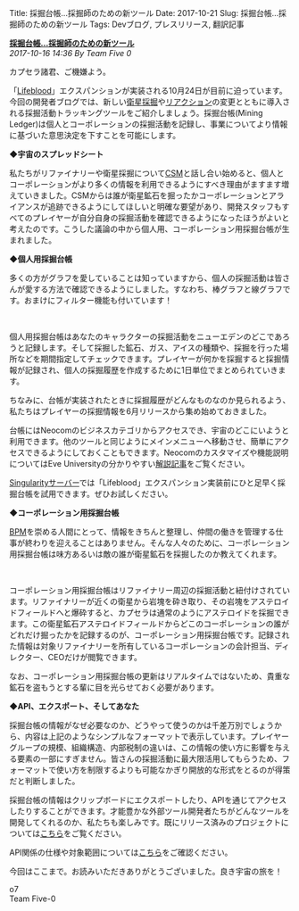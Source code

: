 Title: 採掘台帳…採掘師のための新ツール
Date: 2017-10-21
Slug: 採掘台帳…採掘師のための新ツール
Tags: Devブログ, プレスリリース, 翻訳記事

<p class="lead"><strong><a href="https://community.eveonline.com/news/dev-blogs/introducing-the-mining-ledger-new-tools-for-miners-in-eve-online/">採掘台帳…採掘師のための新ツール</a></strong><br/>
<em>2017-10-16 14:36 By Team Five 0</em></p>
<p>カプセラ諸君、ご機嫌よう。</p>
<p>「<a href="http://updates.eveonline.com/date/2017-10-24/">Lifeblood</a>」エクスパンションが実装される10月24日が目前に迫っています。今回の開発者ブログでは、新しい<a href="https://community.eveonline.com/news/dev-blogs/moon-mining-revamped-theres-ore-in-them-thar-moons/">衛星採掘</a>や<a href="https://community.eveonline.com/news/dev-blogs/reactions-redefined-new-industry-opportunities-for-you/">リアクション</a>の変更とともに導入される採掘活動トラッキングツールをご紹介しましょう。採掘台帳(Mining Ledger)は個人とコーポレーションの採掘活動を記録し、事業についてより情報に基づいた意思決定を下すことを可能にします。</p>
<p><strong>◆宇宙のスプレッドシート</strong></p>
<p>私たちがリファイナリーや衛星採掘について<a href="https://community.eveonline.com/community/csm/">CSM</a>と話し合い始めると、個人とコーポレーションがより多くの情報を利用できるようにすべき理由がますます増えていきました。CSMからは誰が衛星鉱石を掘ったかコーポレーションとアライアンスが追跡できるようにしてほしいと明確な要望があり、開発スタッフもすべてのプレイヤーが自分自身の採掘活動を確認できるようになったほうがよいと考えたのです。こうした議論の中から個人用、コーポレーション用採掘台帳が生まれました。</p>
<p><strong>◆個人用採掘台帳</strong></p>
<p>多くの方がグラフを愛していることは知っていますから、個人の採掘活動は皆さんが愛する方法で確認できるようにしました。すなわち、棒グラフと線グラフです。おまけにフィルター機能も付いています！</p>
<p> </p>
<p>個人用採掘台帳はあなたのキャラクターの採掘活動をニューエデンのどこであろうと記録します。そして採掘した鉱石、ガス、アイスの種類や、採掘を行った場所などを期間指定してチェックできます。プレイヤーが何かを採掘すると採掘情報が記録され、個人の採掘履歴を作成するために1日単位でまとめられていきます。</p>
<p>ちなみに、台帳が実装されたときに採掘履歴がどんなものなのか見られるよう、私たちはプレイヤーの採掘情報を6月リリースから集め始めておきました。</p>
<p>台帳にはNeocomのビジネスカテゴリからアクセスでき、宇宙のどこにいようと利用できます。他のツールと同じようにメインメニューへ移動させ、簡単にアクセスできるようにしておくこともできます。Neocomのカスタマイズや機能説明についてはEve Universityの分かりやすい<a href="https://wiki.eveuniversity.org/NeoCom">解説記事</a>をご覧ください。</p>
<p><a href="https://support.eveonline.com/hc/en-us/articles/202331461-Test-Server-Singularity-">Singularityサーバー</a>では「Lifeblood」エクスパンション実装前にひと足早く採掘台帳を試用できます。ぜひお試しください。</p>
<p><strong>◆コーポレーション用採掘台帳</strong></p>
<p><a href="https://en.wikipedia.org/wiki/Business_performance_management">BPM</a>を崇める人間にとって、情報をきちんと整理し、仲間の働きを管理する仕事が終わりを迎えることはありません。そんな人々のために、コーポレーション用採掘台帳は味方あるいは敵の誰が衛星鉱石を採掘したのか教えてくれます。</p>
<p> </p>
<p>コーポレーション用採掘台帳はリファイナリー周辺の採掘活動と紐付けされています。リファイナリーが近くの衛星から岩塊を砕き取り、その岩塊をアステロイドフィールドへと爆砕すると、カプセラは通常のようにアステロイドを採掘できます。この衛星鉱石アステロイドフィールドからどこのコーポレーションの誰がどれだけ掘ったかを記録するのが、コーポレーション用採掘台帳です。記録された情報は対象リファイナリーを所有しているコーポレーションの会計担当、ディレクター、CEOだけが閲覧できます。</p>
<p>なお、コーポレーション用採掘台帳の更新はリアルタイムではないため、貴重な鉱石を盗もうとする輩に目を光らせておく必要があります。</p>
<p><strong>◆API、エクスポート、そしてあなた</strong></p>
<p>採掘台帳の情報がなぜ必要なのか、どうやって使うのかは千差万別でしょうから、内容は上記のようなシンプルなフォーマットで表示しています。プレイヤーグループの規模、組織構造、内部税制の違いは、この情報の使い方に影響を与える要素の一部にすぎません。皆さんの採掘活動に最大限活用してもらうため、フォーマットで使い方を制限するよりも可能なかぎり開放的な形式をとるのが得策だと判断しました。</p>
<p>採掘台帳の情報はクリップボードにエクスポートしたり、APIを通じてアクセスしたりすることができます。才能豊かな外部ツール開発者たちがどんなツールを開発してくれるのか、私たちも楽しみです。既にリリース済みのプロジェクトについては<a href="https://community.eveonline.com/community/fansites/">こちら</a>をご覧ください。</p>
<p>API関係の仕様や対象範囲については<a href="https://esi.tech.ccp.is/latest/?datasource=singularity#/Industry">こちら</a>をご確認ください。</p>
<p>今回はここまで。お読みいただきありがとうございました。良き宇宙の旅を！</p>
<p>o7<br/>
Team Five-0</p>

